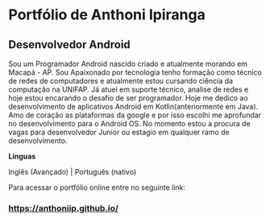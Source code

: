 # Portfólio de Anthoni Ipiranga

## Desenvolvedor Android

 Sou um Programador Android nascido criado e atualmente morando em Macapá - AP. Sou Apaixonado por tecnologia tenho formação como técnico de redes de computadores e atualmente estou cursando ciência da computação na UNIFAP. Já atuei em suporte técnico, analise de redes e hoje estou encarando o desafio de ser programador. Hoje me dedico ao desenvolvimento de aplicativos Android em Kotlin(anteriormente em Java). Amo de coração as plataformas da google e por isso escolhi me aprofundar no desenvolvimento para o Android OS. No momento estou a procura de vagas para desenvolvedor Junior ou estagio em qualquer ramo de desenvolvimento.

**Línguas** 

Inglês (Avançado) |
Português (nativo) 


Para acessar o portfólio online entre no seguinte link:

### **https://anthoniip.github.io/** 
